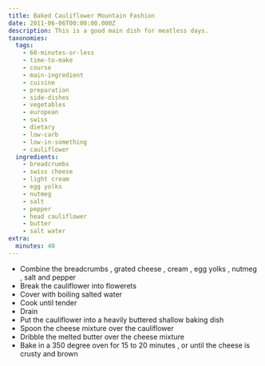 ```yaml
---
title: Baked Cauliflower Mountain Fashion
date: 2011-06-06T00:00:00.000Z
description: This is a good main dish for meatless days.
taxonomies:
  tags:
    - 60-minutes-or-less
    - time-to-make
    - course
    - main-ingredient
    - cuisine
    - preparation
    - side-dishes
    - vegetables
    - european
    - swiss
    - dietary
    - low-carb
    - low-in-something
    - cauliflower
  ingredients:
    - breadcrumbs
    - swiss cheese
    - light cream
    - egg yolks
    - nutmeg
    - salt
    - pepper
    - head cauliflower
    - butter
    - salt water
extra:
  minutes: 40
---
```

 - Combine the breadcrumbs , grated cheese , cream , egg yolks , nutmeg , salt and pepper
 - Break the cauliflower into flowerets
 - Cover with boiling salted water
 - Cook until tender
 - Drain
 - Put the cauliflower into a heavily buttered shallow baking dish
 - Spoon the cheese mixture over the cauliflower
 - Dribble the melted butter over the cheese mixture
 - Bake in a 350 degree oven for 15 to 20 minutes , or until the cheese is crusty and brown

